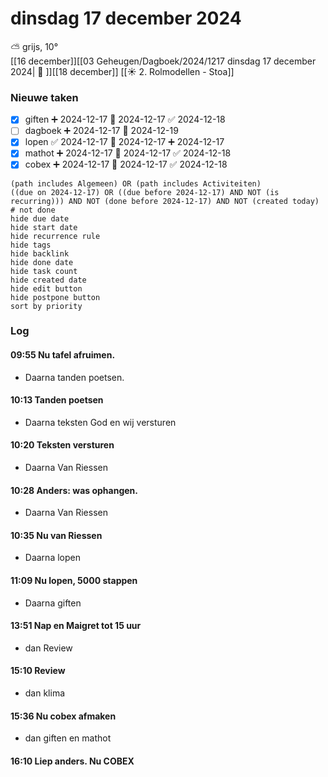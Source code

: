 # dinsdag 17 december 2024

⛅ grijs, 10°<br>[[16 december]][[03 Geheugen/Dagboek/2024/1217 dinsdag 17 december 2024| 📓 ]][[18 december]]
[[☀️ 2. Rolmodellen - Stoa]]

### Nieuwe taken 
- [x] giften ➕ 2024-12-17 📅 2024-12-17 ✅ 2024-12-18
- [ ] dagboek ➕ 2024-12-17 📅 2024-12-19
- [x] lopen ✅ 2024-12-17 📅 2024-12-17 ➕ 2024-12-17 
- [x] mathot ➕ 2024-12-17 📅 2024-12-17 ✅ 2024-12-18
- [x] cobex ➕ 2024-12-17 📅 2024-12-17 ✅ 2024-12-18
```tasks
(path includes Algemeen) OR (path includes Activiteiten)
((due on 2024-12-17) OR ((due before 2024-12-17) AND NOT (is recurring))) AND NOT (done before 2024-12-17) AND NOT (created today)
# not done
hide due date
hide start date
hide recurrence rule
hide tags
hide backlink
hide done date
hide task count
hide created date
hide edit button
hide postpone button 
sort by priority 
```
### Log
#### 09:55 Nu tafel afruimen. 
- Daarna tanden poetsen. 
#### 10:13 Tanden poetsen  
- Daarna teksten God en wij versturen 
#### 10:20 Teksten versturen 
- Daarna Van Riessen 
#### 10:28 Anders: was ophangen. 
- Daarna Van Riessen 
#### 10:35 Nu van Riessen  
- Daarna lopen
#### 11:09 Nu lopen, 5000 stappen
-  Daarna giften
#### 13:51 Nap en Maigret tot 15 uur 
- dan Review
#### 15:10 Review 
- dan klima
#### 15:36 Nu cobex afmaken 
- dan giften en mathot
#### 16:10 Liep anders. Nu COBEX 